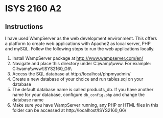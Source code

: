 # ISYS 2160 A2

## Instructions

I have used WampServer as the web development environment. This offers a 
platform to create web applications with Apache2 as local server, PHP and 
mySQL. Follow the following steps to run the web applications locally.

1. Install WampServer package at http://www.wampserver.com/en/
2. Navigate and place this directory under C:\wamp\www\. For example: 
   C:\wamp\www\ISYS2160_G6\
3. Access the SQL database at http://localhost/phpmyadmin/
4. Create a new database of your choice and run tables.sql on your database
5. The default database name is called products_db. If you have another name for your database, configure `db_config.php` and change the database name 
6. Make sure you have WampServer running, any PHP or HTML files in this folder 
   can be accessed at http://localhost/ISYS2160_G6/


